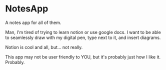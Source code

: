 # NotesApp
A notes app for all of them.


Man, I'm tired of trying to learn notion or use google docs. I want to be able to seamlessly draw with my digital pen, type next to it, and insert diagrams. 

Notion is cool and all, but... not really.

This app may not be user friendly to YOU, but it's probably just how I like it. Probably.
